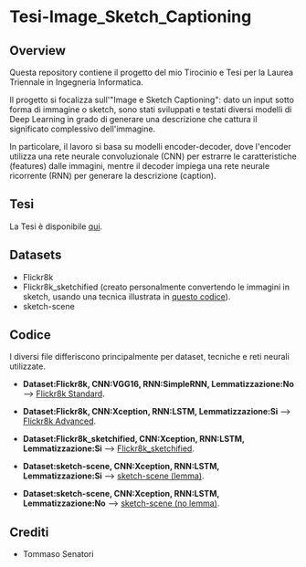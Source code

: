 # Tesi-Image_Sketch_Captioning

## Overview
Questa repository contiene il progetto del mio Tirocinio e Tesi per la Laurea Triennale in Ingegneria Informatica.

Il progetto si focalizza sull'"Image e Sketch Captioning": dato un input sotto forma di immagine o sketch, sono stati sviluppati e testati diversi modelli di Deep Learning in grado di generare una descrizione che cattura il significato complessivo dell'immagine.

In particolare, il lavoro si basa su modelli encoder-decoder, dove l'encoder utilizza una rete neurale convoluzionale (CNN) per estrarre le caratteristiche (features) dalle immagini, mentre il decoder impiega una rete neurale ricorrente (RNN) per generare la descrizione (caption).


## Tesi
La Tesi è disponibile [qui]().
## Datasets
- Flickr8k
- Flickr8k_sketchified (creato personalmente convertendo le immagini in sketch, usando una tecnica illustrata in [questo codice](how_to_sketch.ipynb)).
- sketch-scene
## Codice
I diversi file differiscono principalmente per dataset, tecniche e reti neurali utilizzate.
- **Dataset:Flickr8k, CNN:VGG16, RNN:SimpleRNN, Lemmatizzazione:No** --> [Flickr8k Standard](ImageCaptionInd.ipynb).

- **Dataset:Flickr8k, CNN:Xception, RNN:LSTM, Lemmatizzazione:Si** --> [Flickr8k Advanced](ImageCaptionSit.ipynb).
- **Dataset:Flickr8k_sketchified, CNN:Xception, RNN:LSTM, Lemmatizzazione:Si** --> [Flickr8k_sketchified](SketchifiedCaption.ipynb).
- **Dataset:sketch-scene, CNN:Xception, RNN:LSTM, Lemmatizzazione:Si** --> [sketch-scene (lemma)](SketchCaption.ipynb).
- **Dataset:sketch-scene, CNN:Xception, RNN:LSTM, Lemmatizzazione:No** --> [sketch-scene (no lemma)](SketchCaption(no_lemma).ipynb).
## Crediti
- Tommaso Senatori
